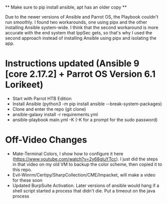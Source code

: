 ** Make sure to pip install ansible, apt has an older copy **

Due to the newer versions of Ansible and Parrot OS, the Playbook couldn't run smoothly. I found two workarounds, one using pipx and the other installing Ansible system-wide. I think that the second workaround is more accurate with the end system that IppSec gets, so that's why I used the second approach instead of installing Ansible using pipx and isolating the app.

# Instructions updated (Ansible 9 \[core 2.17.2\] + Parrot OS Version 6.1 Lorikeet)
* Start with Parrot HTB Edition
* Install Ansible (python3 -m pip install ansible --break-system-packages)
* Clone and enter the repo (git clone)
* ansible-galaxy install -r requirements.yml
* ansible-playbook main.yml -K (-K for a prompt for the sudo password)

# Off-Video Changes
* Mate-Terminal Colors, I show how to configure it here (https://www.youtube.com/watch?v=2y68gluYTcc). I just did the steps in that video on my old VM to backup the color scheme, then copied it to this repo.
* Evil-Winrm/Certipy/SharpCollection/CME/Impacket, will make a video for these soon
* Updated BurpSuite Activation. Later versions of ansible would hang if a shell script started a process that didn't die. Put a timeout on the java process

